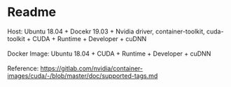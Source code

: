 # Readme
Host: Ubuntu 18.04 + Docekr 19.03 + Nvidia driver, container-toolkit, cuda-toolkit + CUDA + Runtime + Developer + cuDNN</br>
</br>
Docker Image: Ubuntu 18.04 + CUDA + Runtime + Developer + cuDNN</br>
</br>
Reference: https://gitlab.com/nvidia/container-images/cuda/-/blob/master/doc/supported-tags.md

